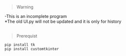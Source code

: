 >Warning

-This is an incomplete program<br/>
*The old UI.py will not be updated and it is only for history<br/><br/>

>Prerequist
>
```pip install tk```<br/>
```pip install customtkinter```<br/>
